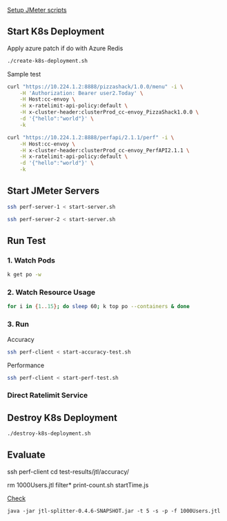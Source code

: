 [Setup JMeter scripts](./setup)

## Start K8s Deployment

Apply azure patch if do with Azure Redis

```sh
./create-k8s-deployment.sh
```

Sample test
```sh
curl "https://10.224.1.2:8888/pizzashack/1.0.0/menu" -i \
    -H 'Authorization: Bearer user2.Today' \
    -H Host:cc-envoy \
    -H x-ratelimit-api-policy:default \
    -H x-cluster-header:clusterProd_cc-envoy_PizzaShack1.0.0 \
    -d '{"hello":"world"}' \
    -k

curl "https://10.224.1.2:8888/perfapi/2.1.1/perf" -i \
    -H Host:cc-envoy \
    -H x-cluster-header:clusterProd_cc-envoy_PerfAPI2.1.1 \
    -H x-ratelimit-api-policy:default \
    -d '{"hello":"world"}' \
    -k
```

## Start JMeter Servers

```sh
ssh perf-server-1 < start-server.sh
```

```sh
ssh perf-server-2 < start-server.sh
```

## Run Test

### 1. Watch Pods

```sh
k get po -w
```

### 2. Watch Resource Usage

```sh
for i in {1..15}; do sleep 60; k top po --containers & done
```

### 3. Run

Accuracy

```sh
ssh perf-client < start-accuracy-test.sh
```

Performance

```sh
ssh perf-client < start-perf-test.sh
```

### Direct Ratelimit Service

## Destroy K8s Deployment

```sh
./destroy-k8s-deployment.sh
```

## Evaluate

ssh perf-client
cd test-results/jtl/accuracy/


rm 1000Users.jtl filter* print-count.sh startTime.js

[Check](./evaluate)

```
java -jar jtl-splitter-0.4.6-SNAPSHOT.jar -t 5 -s -p -f 1000Users.jtl
```
